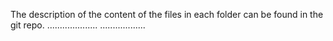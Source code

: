  The description of the content of the files in each folder can be found in the git repo.
 ....................
 ..................
  